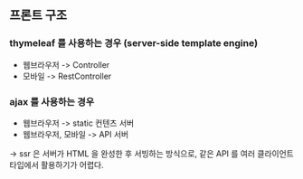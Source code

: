 ## 프론트 구조
### thymeleaf 를 사용하는 경우 (server-side template engine)
- 웹브라우저 -> Controller
- 모바일 -> RestController

### ajax 를 사용하는 경우
- 웹브라우저 -> static 컨텐츠 서버
- 웹브라우저, 모바일 -> API 서버

-> ssr 은 서버가 HTML 을 완성한 후 서빙하는 방식으로, 같은 API 를 여러 클라이언트 타입에서 활용하기가 어렵다.
